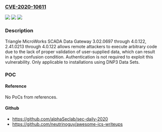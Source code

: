 ### [CVE-2020-10611](https://cve.mitre.org/cgi-bin/cvename.cgi?name=CVE-2020-10611)
![](https://img.shields.io/static/v1?label=Product&message=Triangle%20MicroWorks%20SCADA%20Data%20Gateway%203.02.0697%20through%204.0.122%2C%202.41.0213%20through%204.0.122&color=blue)
![](https://img.shields.io/static/v1?label=Version&message=n%2Fa&color=blue)
![](https://img.shields.io/static/v1?label=Vulnerability&message=ACCESS%20OF%20RESOURCE%20USING%20INCOMPATIBLE%20TYPE%20('TYPE%20CONFUSION')%20CWE-843&color=brighgreen)

### Description

Triangle MicroWorks SCADA Data Gateway 3.02.0697 through 4.0.122, 2.41.0213 through 4.0.122 allows remote attackers to execute arbitrary code due to the lack of proper validation of user-supplied data, which can result in a type confusion condition. Authentication is not required to exploit this vulnerability. Only applicable to installations using DNP3 Data Sets.

### POC

#### Reference
No PoCs from references.

#### Github
- https://github.com/alphaSeclab/sec-daily-2020
- https://github.com/neutrinoguy/awesome-ics-writeups

